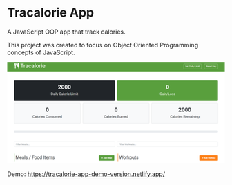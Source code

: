 # Tracalorie App

A JavaScript OOP app that track calories.

This project was created to focus on Object Oriented Programming concepts of JavaScript.

<img src="images/screen.png">

Demo: https://tracalorie-app-demo-version.netlify.app/
